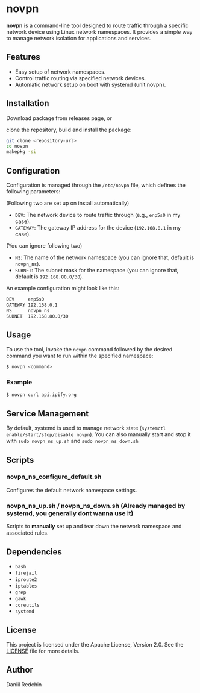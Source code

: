 # novpn

**novpn** is a command-line tool designed to route traffic through a specific network device using Linux network namespaces. It provides a simple way to manage network isolation for applications and services.

## Features

- Easy setup of network namespaces.
- Control traffic routing via specified network devices.
- Automatic network setup on boot with systemd (unit novpn).

## Installation

Download package from releases page, or

clone the repository, build and install the package:
   ```bash
   git clone <repository-url>
   cd novpn
   makepkg -si
   ```

## Configuration

Configuration is managed through the `/etc/novpn` file, which defines the following parameters:

(Following two are set up on install automatically)
- `DEV`: The network device to route traffic through (e.g., `enp5s0` in my case).
- `GATEWAY`: The gateway IP address for the device (`192.168.0.1` in my case).

(You can ignore following two)
- `NS`: The name of the network namespace (you can ignore that, default is `novpn_ns`).
- `SUBNET`: The subnet mask for the namespace (you can ignore that, default is `192.168.80.0/30`).

An example configuration might look like this:

```bash
DEV     enp5s0
GATEWAY 192.168.0.1
NS      novpn_ns
SUBNET  192.168.80.0/30
```

## Usage

To use the tool, invoke the `novpn` command followed by the desired command you want to run within the specified namespace:

```bash
$ novpn <command>
```

### Example

```bash
$ novpn curl api.ipify.org
```

## Service Management

By default, systemd is used to manage network state (`systemctl enable/start/stop/disable novpn`).
You can also manually start and stop it with `sudo novpn_ns_up.sh` and `sudo novpn_ns_down.sh` 

## Scripts

### novpn_ns_configure_default.sh

Configures the default network namespace settings.

### novpn_ns_up.sh / novpn_ns_down.sh (Already managed by systemd, you generally dont wanna use it)

Scripts to **manually** set up and tear down the network namespace and associated rules.

## Dependencies

- `bash`
- `firejail`
- `iproute2`
- `iptables`
- `grep`
- `gawk`
- `coreutils`
- `systemd`

## License

This project is licensed under the Apache License, Version 2.0. See the [LICENSE](LICENSE) file for more details.

## Author

Daniil Redchin

